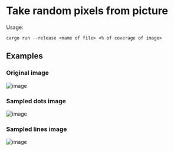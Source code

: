 # Take random pixels from picture

Usage:

```console
cargo run --release <name of file> <% of coverage of image>
```

## Examples

### Original image

![image](1.jpg)

### Sampled dots image

![image](2.jpg)

### Sampled lines image

![image](3.jpg)
